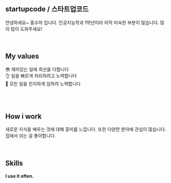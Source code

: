 ## startupcode / 스타트업코드
안녕하세요~ 홍수아 입니다. 인공지능학과 1학년이라 아직 미숙한 부분이 많습니다. 많이 많이 도와주세요!
<br />
<br />
<br />
## My values
😎 재미있는 일에 최선을 다합니다<br />
👌 일을 빠르게 처리하려고 노력합니다<br />
🦻 모든 일을 진지하게 임하려 노력합니다<br />
<br />
<br />
<br />
## How i work
새로운 지식을 배우는 것에 대해 흥미를 느낍니다. 또한 다양한 분야에 관심이 많습니다.
집에서 쉬는 걸 좋아합니다. 
<br />
<br />
<br />
## Skills
#### I use it often.

</div>
<br />
<br />

